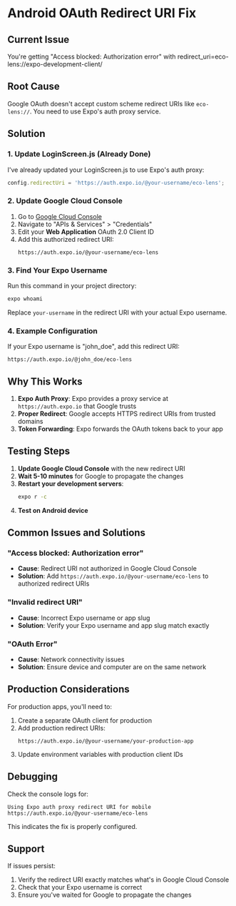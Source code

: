 # Android OAuth Redirect URI Fix

## Current Issue

You're getting "Access blocked: Authorization error" with redirect_uri=eco-lens://expo-development-client/

## Root Cause

Google OAuth doesn't accept custom scheme redirect URIs like `eco-lens://`. You need to use Expo's auth proxy service.

## Solution

### 1. Update LoginScreen.js (Already Done)

I've already updated your LoginScreen.js to use Expo's auth proxy:
```javascript
config.redirectUri = 'https://auth.expo.io/@your-username/eco-lens';
```

### 2. Update Google Cloud Console

1. Go to [Google Cloud Console](https://console.cloud.google.com/)
2. Navigate to "APIs & Services" > "Credentials"
3. Edit your **Web Application** OAuth 2.0 Client ID
4. Add this authorized redirect URI:
   ```
   https://auth.expo.io/@your-username/eco-lens
   ```

### 3. Find Your Expo Username

Run this command in your project directory:
```bash
expo whoami
```

Replace `your-username` in the redirect URI with your actual Expo username.

### 4. Example Configuration

If your Expo username is "john_doe", add this redirect URI:
```
https://auth.expo.io/@john_doe/eco-lens
```

## Why This Works

1. **Expo Auth Proxy**: Expo provides a proxy service at `https://auth.expo.io` that Google trusts
2. **Proper Redirect**: Google accepts HTTPS redirect URIs from trusted domains
3. **Token Forwarding**: Expo forwards the OAuth tokens back to your app

## Testing Steps

1. **Update Google Cloud Console** with the new redirect URI
2. **Wait 5-10 minutes** for Google to propagate the changes
3. **Restart your development servers**:
   ```bash
   expo r -c
   ```
4. **Test on Android device**

## Common Issues and Solutions

### "Access blocked: Authorization error"
- **Cause**: Redirect URI not authorized in Google Cloud Console
- **Solution**: Add `https://auth.expo.io/@your-username/eco-lens` to authorized redirect URIs

### "Invalid redirect URI"
- **Cause**: Incorrect Expo username or app slug
- **Solution**: Verify your Expo username and app slug match exactly

### "OAuth Error"
- **Cause**: Network connectivity issues
- **Solution**: Ensure device and computer are on the same network

## Production Considerations

For production apps, you'll need to:
1. Create a separate OAuth client for production
2. Add production redirect URIs:
   ```
   https://auth.expo.io/@your-username/your-production-app
   ```
3. Update environment variables with production client IDs

## Debugging

Check the console logs for:
```
Using Expo auth proxy redirect URI for mobile
https://auth.expo.io/@your-username/eco-lens
```

This indicates the fix is properly configured.

## Support

If issues persist:
1. Verify the redirect URI exactly matches what's in Google Cloud Console
2. Check that your Expo username is correct
3. Ensure you've waited for Google to propagate the changes